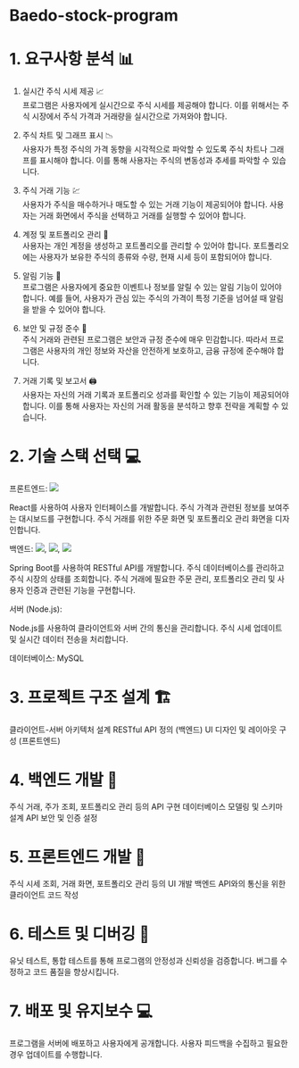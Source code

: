 # Baedo-stock-program

<h1>1. 요구사항 분석 📊</h1>

1) 실시간 주식 시세 제공 📈<br>
   프로그램은 사용자에게 실시간으로 주식 시세를 제공해야 합니다. 이를 위해서는 주식 시장에서 주식 가격과 거래량을 실시간으로 가져와야 합니다.

2) 주식 차트 및 그래프 표시 📉<br>
   사용자가 특정 주식의 가격 동향을 시각적으로 파악할 수 있도록 주식 차트나 그래프를 표시해야 합니다. 이를 통해 사용자는 주식의 변동성과 추세를 파악할 수 있습니다.

3) 주식 거래 기능 💹<br>
   사용자가 주식을 매수하거나 매도할 수 있는 거래 기능이 제공되어야 합니다. 사용자는 거래 화면에서 주식을 선택하고 거래를 실행할 수 있어야 합니다.

4) 계정 및 포트폴리오 관리 📑<br>
   사용자는 개인 계정을 생성하고 포트폴리오를 관리할 수 있어야 합니다. 포트폴리오에는 사용자가 보유한 주식의 종류와 수량, 현재 시세 등이 포함되어야 합니다.

5) 알림 기능 🔔<br>
   프로그램은 사용자에게 중요한 이벤트나 정보를 알릴 수 있는 알림 기능이 있어야 합니다. 예를 들어, 사용자가 관심 있는 주식의 가격이 특정 기준을 넘어설 때 알림을 받을 수 있어야 합니다.

6) 보안 및 규정 준수 🚫<br>
   주식 거래와 관련된 프로그램은 보안과 규정 준수에 매우 민감합니다. 따라서 프로그램은 사용자의 개인 정보와 자산을 안전하게 보호하고, 금융 규정에 준수해야 합니다.

7) 거래 기록 및 보고서 🖨<br>
   사용자는 자신의 거래 기록과 포트폴리오 성과를 확인할 수 있는 기능이 제공되어야 합니다. 이를 통해 사용자는 자신의 거래 활동을 분석하고 향후 전략을 계획할 수 있습니다.


<h1>2. 기술 스택 선택 💻</h1>
     <div>프론트엔드: <img src="https://img.shields.io/badge/react-20232a.svg?style=for-the-badge&logo=react&logoColor=61DAFB"/> </div>

   React를 사용하여 사용자 인터페이스를 개발합니다.
   주식 가격과 관련된 정보를 보여주는 대시보드를 구현합니다.
   주식 거래를 위한 주문 화면 및 포트폴리오 관리 화면을 디자인합니다.

   백엔드:  <img src="https://img.shields.io/badge/java-007396?style=for-the-badge&logo=Spring&logoColor=white"/>, <img src="https://img.shields.io/badge/Spring-6DB33F?style=for-the-badge&logo=Spring&logoColor=white"/>, <img src="https://img.shields.io/badge/Node.js-339933?style=for-the-badge&logo=Node.js&logoColor=white"/>

   Spring Boot를 사용하여 RESTful API를 개발합니다.
   주식 데이터베이스를 관리하고 주식 시장의 상태를 조회합니다.
   주식 거래에 필요한 주문 관리, 포트폴리오 관리 및 사용자 인증과 관련된 기능을 구현합니다.

   서버 (Node.js):

   Node.js를 사용하여 클라이언트와 서버 간의 통신을 관리합니다.
   주식 시세 업데이트 및 실시간 데이터 전송을 처리합니다.

 데이터베이스: MySQL

<h1>3. 프로젝트 구조 설계 🏗</h1>
    클라이언트-서버 아키텍처 설계
    RESTful API 정의 (백엔드)
    UI 디자인 및 레이아웃 구성 (프론트엔드)

<h1>4. 백엔드 개발 📀</h1>
    주식 거래, 주가 조회, 포트폴리오 관리 등의 API 구현
    데이터베이스 모델링 및 스키마 설계
    API 보안 및 인증 설정

<h1>5. 프론트엔드 개발 🎨</h1>
   주식 시세 조회, 거래 화면, 포트폴리오 관리 등의 UI 개발
   백엔드 API와의 통신을 위한 클라이언트 코드 작성

<h1>6. 테스트 및 디버깅 🧪</h1>
    유닛 테스트, 통합 테스트를 통해 프로그램의 안정성과 신뢰성을 검증합니다.
    버그를 수정하고 코드 품질을 향상시킵니다.

<h1>7. 배포 및 유지보수 💻</h1>
    프로그램을 서버에 배포하고 사용자에게 공개합니다.
    사용자 피드백을 수집하고 필요한 경우 업데이트를 수행합니다.
